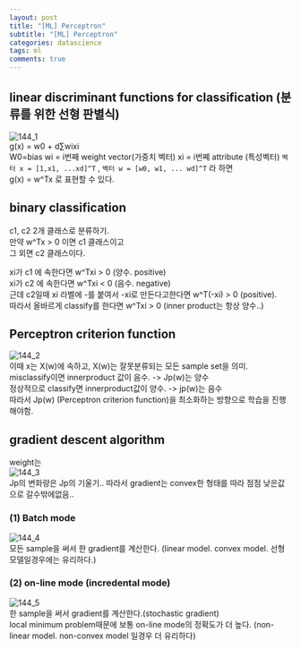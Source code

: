 ```yaml
---
layout: post
title: "[ML] Perceptron"
subtitle: "[ML] Perceptron"
categories: datascience
tags: ml
comments: true
---
```


## linear discriminant functions for classification (분류를 위한 선형 판별식)
![144_1](https://www.moongchi.dev/wp-content/images/144_1.png)  
g(x) = w0 + d∑wixi  
W0=bias
wi = i번째 weight vector(가중치 벡터)
xi = i번쩨 attribute (특성벡터)
`벡터 x = [1,x1, ...xd]^T` , `벡터 w = [w0, w1, ... wd]^T` 라 하면  
g(x) = w^Tx 로 표현할 수 있다.

## binary classification
c1, c2 2개 클래스로 분류하기.  
만약 w^Tx > 0 이면 c1 클래스이고  
그 외면 c2 클래스이다.

xi가 c1 에 속한다면 w^Txi > 0 (양수. positive)   
xi가 c2 에 속한다면 w^Txi < 0 (음수. negative)  
근데 c2일때 xi 라벨에 -를 붙여서 -xi로 만든다고한다면
w^T(-xi) > 0 (positive).  
따라서 올바르게 classify를 한다면 w^Txi > 0 (inner product는 항상 양수..)

## Perceptron criterion function
![144_2](https://www.moongchi.dev/wp-content/images/144_2.png)  
이때 x는 X(w)에 속하고, X(w)는 잘못분류되는 모든 sample set을 의미.  
misclassify이면 innerproduct 값이 음수. -> Jp(w)는 양수  
정상적으로 classify면 innerproduct값이 양수. -> jp(w)는 음수  
따라서 Jp(w) (Perceptron criterion function)을 최소화하는 방향으로 학습을 진행해야함. 

## gradient descent algorithm
weight는  
![144_3](https://www.moongchi.dev/wp-content/images/144_3.png)  
Jp의 변화량은 Jp의 기울기.. 따라서 gradient는 convex한 형태를 따라 점점 낮은값으로 갈수밖에없음.. 

### (1) Batch mode
![144_4](https://www.moongchi.dev/wp-content/images/144_4.png)  
모든 sample을 써서 한 gradient를 계산한다. (linear model. convex model. 선형모델일경우에는 유리하다.)

### (2) on-line mode (incredental mode)
![144_5](https://www.moongchi.dev/wp-content/images/144_5.png)  
한 sample을 써서 gradient를 계산한다.(stochastic gradient)  
local minimum problem때문에 보통 on-line mode의 정확도가 더 높다. (non-linear model. non-convex model 일경우 더 유리하다)  
